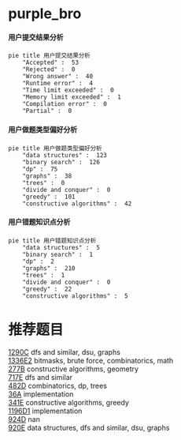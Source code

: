# purple_bro

<!-- tabs:start -->



#### **用户提交结果分析**

```mermaid
pie title 用户提交结果分析
    "Accepted" :  53
    "Rejected" :  0
    "Wrong answer" :  40
    "Runtime error" :  4
    "Time limit exceeded" :  0
    "Memory limit exceeded" :  1
    "Compilation error" :  0
    "Partial" :  0
```

#### **用户做题类型偏好分析**

```mermaid
pie title 用户做题类型偏好分析
    "data structures" :  123
    "binary search" :  126
    "dp" :  75
    "graphs" :  38
    "trees" :  0
    "divide and conquer" :  0
    "greedy" :  101
    "constructive algorithms" :  42
```
#### **用户错题知识点分析**

```mermaid
pie title 用户错题知识点分析
    "data structures" :  5
    "binary search" :  1
    "dp" :  2
    "graphs" :  210
    "trees" :  1
    "divide and conquer" :  0
    "greedy" :  22
    "constructive algorithms" :  5
```



<!-- tabs:end -->
# 推荐题目
[1290C](https://codeforces.com/contest/1290/problem/C)		dfs and similar,
                        dsu,
                        graphs		  
[1336E2](https://codeforces.com/contest/1336E/problem/2)		bitmasks,
                        brute force,
                        combinatorics,
                        math		  
[277B](https://codeforces.com/contest/277/problem/B)		constructive algorithms,
                        geometry		  
[717E](https://codeforces.com/contest/717/problem/E)		dfs and similar		  
[482D](https://codeforces.com/contest/482/problem/D)		combinatorics,
                        dp,
                        trees		  
[36A](https://codeforces.com/contest/36/problem/A)		implementation		  
[341E](https://codeforces.com/contest/341/problem/E)		constructive algorithms,
                        greedy		  
[1196D1](https://codeforces.com/contest/1196D/problem/1)		implementation		  
[924D](https://codeforces.com/contest/924/problem/D)		nan		  
[920E](https://codeforces.com/contest/920/problem/E)		data structures,
                        dfs and similar,
                        dsu,
                        graphs		  
